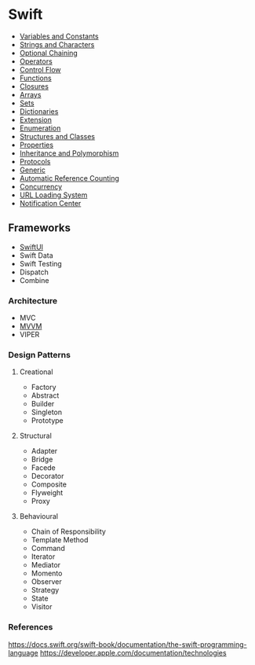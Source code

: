 # Swift
- [Variables and Constants](https://github.com/omercankoc/documents-swift/blob/master/Sources/VariablesAndConstants.md)
- [Strings and Characters](https://github.com/omercankoc/documents-swift/blob/master/Sources/StringsAndCharacters.md)
- [Optional Chaining](https://github.com/omercankoc/documents-swift/blob/master/Sources/OptionalChaining.md)
- [Operators](https://github.com/omercankoc/documents-swift/blob/master/Sources/Operators.md)
- [Control Flow](https://github.com/omercankoc/documents-swift/blob/master/Sources/ControlFlow.md)
- [Functions](https://github.com/omercankoc/documents-swift/blob/master/Sources/Functions.md)
- [Closures](https://github.com/omercankoc/documents-swift/blob/master/Sources/Closures.md)
- [Arrays](https://github.com/omercankoc/documents-swift/blob/master/Sources/Arrays.md)
- [Sets](https://github.com/omercankoc/documents-swift/blob/master/Sources/Sets.md)
- [Dictionaries](https://github.com/omercankoc/documents-swift/blob/master/Sources/Dictionaries.md)
- [Extension](https://github.com/omercankoc/documents-swift/blob/master/Sources/Extension.md)
- [Enumeration](https://github.com/omercankoc/documents-swift/blob/master/Sources/Enumeration.md)
- [Structures and Classes](https://github.com/omercankoc/documents-swift/blob/master/Sources/StructuresAndClasses.md)
- [Properties](https://github.com/omercankoc/documents-swift/blob/master/Sources/Properties.md)
- [Inheritance and Polymorphism](https://github.com/omercankoc/documents-swift/blob/master/Sources/InheritanceAndPolymorphism.md)
- [Protocols](https://github.com/omercankoc/documents-swift/blob/master/Sources/Protocols.md)
- [Generic](https://github.com/omercankoc/documents-swift/blob/master/Sources/Generic.md)
- [Automatic Reference Counting](https://github.com/omercankoc/documents-swift/blob/master/Sources/AutomaticReferenceCounting.md)
- [Concurrency](https://github.com/omercankoc/documents-swift/blob/master/Sources/Concurrency.md)
- [URL Loading System](https://github.com/omercankoc/swift-development/blob/master/Sources/URLLoadingSystem/URLLoadingSystem.md)
- [Notification Center](https://github.com/omercankoc/documents-swift/blob/master/Sources/Notifications.md)

## Frameworks
- [SwiftUI]()
- Swift Data
- Swift Testing
- Dispatch
- Combine

### Architecture
- MVC
- [MVVM](https://github.com/omercankoc/swift-handbook/blob/master/Sources/MVVM/MVVM.md)
- VIPER

### Design Patterns

1. Creational
   - Factory
   - Abstract
   - Builder
   - Singleton
   - Prototype
  
2. Structural
   - Adapter
   - Bridge
   - Facede
   - Decorator
   - Composite
   - Flyweight
   - Proxy
  
3. Behavioural
   - Chain of Responsibility
   - Template Method
   - Command
   - Iterator
   - Mediator
   - Momento
   - Observer
   - Strategy
   - State
   - Visitor

### References
https://docs.swift.org/swift-book/documentation/the-swift-programming-language
https://developer.apple.com/documentation/technologies
